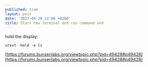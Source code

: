```yaml
---
published: true
layout: post
date: '2017-04-20 12:00 +0200'
title: Start new terminal and run command and
---
```

hold the display:

    urxvt -hold -e ls
    
[https://forums.bunsenlabs.org/viewtopic.php?pid=49428#p49428](https://forums.bunsenlabs.org/viewtopic.php?pid=49428#p49428)
